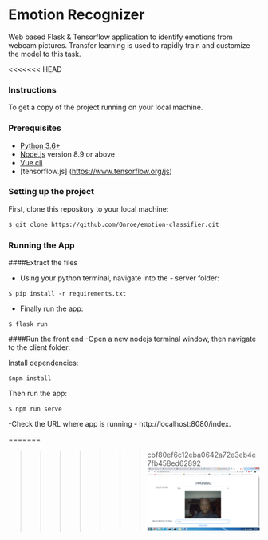 # Emotion Recognizer
Web based Flask &amp; Tensorflow application to identify emotions from webcam pictures.
Transfer learning is used to rapidly train and customize the model to this task. 


<<<<<<< HEAD

### Instructions
To get a copy of the project running on your local machine.

###  Prerequisites
- [Python 3.6+](https://www.python.org/)
- [Node.js](https://nodejs.org/) version 8.9 or above
- [Vue cli](https://cli.vuejs.org/guide/installation.html)
- [tensorflow.js] (https://www.tensorflow.org/js)

### Setting up the project
First, clone this repository to your local machine:

```sh
$ git clone https://github.com/Onroe/emotion-classifier.git
```

### Running the App

####Extract the files 

- Using your python terminal, navigate into the - server folder:

```
$ pip install -r requirements.txt

```

- Finally run the app:
```
$ flask run

```

####Run the front end
-Open a new nodejs terminal window, then navigate to the client folder:

Install dependencies:
```
$npm install

```

Then run the app:

```
$ npm run serve

```

-Check the URL where app is running - http://localhost:8080/index.

=======
>>>>>>> cbf80ef6c12eba0642a72e3eb4e7fb458ed62892
![Screenshot](screenshot.png)

